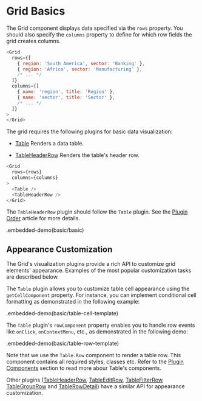 # Grid Basics

The Grid component displays data specified via the `rows` property. You should also specify the `columns` property to define for which row fields the grid creates columns.

```js
<Grid
  rows={[
    { region: 'South America', sector: 'Banking' },
    { region: 'Africa', sector: 'Manufacturing' },
    /* ... */
  ]}
  columns={[
    { name: 'region', title: 'Region' },
    { name: 'sector', title: 'Sector' },
    /* ... */
  ]}
>
</Grid>
```

The grid requires the following plugins for basic data visualization:

- [Table](../reference/table.md)
 Renders a data table.

- [TableHeaderRow](../reference/table-header-row.md)
 Renders the table's header row.

```js
<Grid
  rows={rows}
  columns={columns}
>
  <Table />
  <TableHeaderRow />
</Grid>
```

The `TableHeaderRow` plugin should follow the `Table` plugin. See the [Plugin Order](plugin-overview.md#plugin-order) article for more details.

.embedded-demo(basic/basic)

## Appearance Customization

The Grid's visualization plugins provide a rich API to customize grid elements' appearance. Examples of the most popular customization tasks are described below.

The `Table` plugin allows you to customize table cell appearance using the `getCellComponent` property. For instance, you can implement conditional cell formatting as demonstrated in the following example:

.embedded-demo(basic/table-cell-template)

The `Table` plugin's `rowComponent` property enables you to handle row events like `onClick`, `onContextMenu`, etc., as demonstrated in the following demo:

.embedded-demo(basic/table-row-template)

Note that we use the `Table.Row` component to render a table row. This component contains all required styles, classes etc. Refer to the [Plugin Components](../reference/table.md#plugin-components) section to read more abour Table's components.

Other plugins ([TableHeaderRow](../reference/table-header-row.md), [TableEditRow](../reference/table-edit-row.md), [TableFilterRow](../reference/table-filter-row.md), [TableGroupRow](../reference/table-group-row.md) and [TableRowDetail](../reference/table-row-detail.md)) have a similar API for appearance customization.
